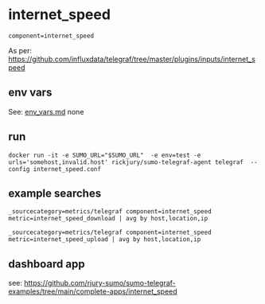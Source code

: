 # internet_speed
```
component=internet_speed
```
As per: https://github.com/influxdata/telegraf/tree/master/plugins/inputs/internet_speed

## env vars
See: [env_vars.md](env_vars.md)
none

## run
```
docker run -it -e SUMO_URL="$SUMO_URL"  -e env=test -e urls='somehost,invalid.host' rickjury/sumo-telegraf-agent telegraf  --config internet_speed.conf
```

## example searches

```
_sourcecategory=metrics/telegraf component=internet_speed metric=internet_speed_download | avg by host,location,ip

_sourcecategory=metrics/telegraf component=internet_speed metric=internet_speed_upload | avg by host,location,ip
```

## dashboard app
see: https://github.com/rjury-sumo/sumo-telegraf-examples/tree/main/complete-apps/internet_speed

